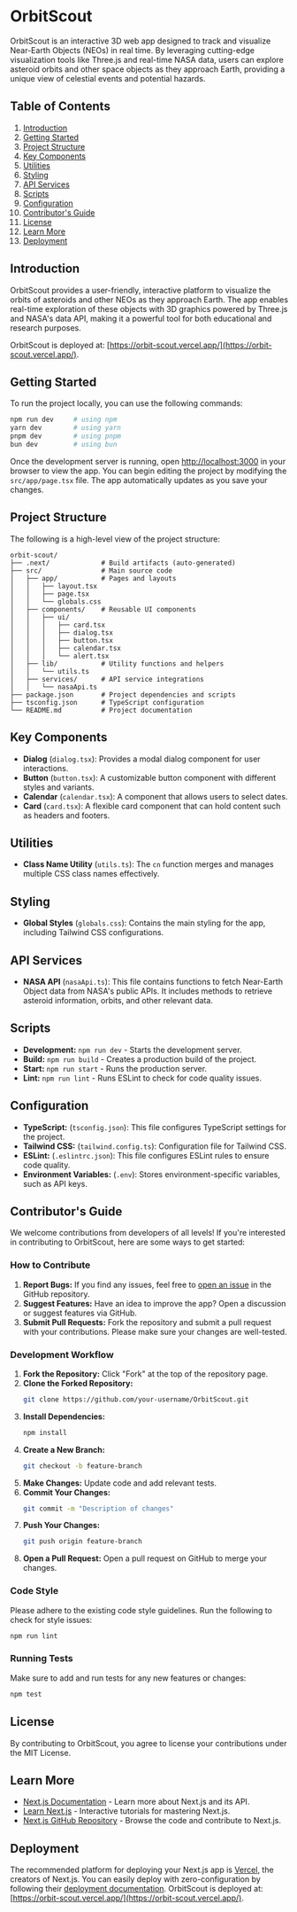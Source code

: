 
# OrbitScout

OrbitScout is an interactive 3D web app designed to track and visualize Near-Earth Objects (NEOs) in real time. By leveraging cutting-edge visualization tools like Three.js and real-time NASA data, users can explore asteroid orbits and other space objects as they approach Earth, providing a unique view of celestial events and potential hazards.

## Table of Contents
1. [Introduction](#introduction)
2. [Getting Started](#getting-started)
3. [Project Structure](#project-structure)
4. [Key Components](#key-components)
5. [Utilities](#utilities)
6. [Styling](#styling)
7. [API Services](#api-services)
8. [Scripts](#scripts)
9. [Configuration](#configuration)
10. [Contributor's Guide](#contributors-guide)
11. [License](#license)
12. [Learn More](#learn-more)
13. [Deployment](#deployment)

## Introduction

OrbitScout provides a user-friendly, interactive platform to visualize the orbits of asteroids and other NEOs as they approach Earth. The app enables real-time exploration of these objects with 3D graphics powered by Three.js and NASA's data API, making it a powerful tool for both educational and research purposes. 

OrbitScout is deployed at: [https://orbit-scout.vercel.app/](https://orbit-scout.vercel.app/).

## Getting Started

To run the project locally, you can use the following commands:

```bash
npm run dev     # using npm
yarn dev        # using yarn
pnpm dev        # using pnpm
bun dev         # using bun
```

Once the development server is running, open [http://localhost:3000](http://localhost:3000) in your browser to view the app. You can begin editing the project by modifying the `src/app/page.tsx` file. The app automatically updates as you save your changes.

## Project Structure

The following is a high-level view of the project structure:

```plaintext
orbit-scout/
├── .next/             # Build artifacts (auto-generated)
├── src/               # Main source code
│   ├── app/           # Pages and layouts
│   │   ├── layout.tsx
│   │   ├── page.tsx
│   │   └── globals.css
│   ├── components/    # Reusable UI components
│   │   ├── ui/
│   │   │   ├── card.tsx
│   │   │   ├── dialog.tsx
│   │   │   ├── button.tsx
│   │   │   ├── calendar.tsx
│   │   │   └── alert.tsx
│   ├── lib/           # Utility functions and helpers
│   │   └── utils.ts
│   ├── services/      # API service integrations
│   │   └── nasaApi.ts
├── package.json       # Project dependencies and scripts
├── tsconfig.json      # TypeScript configuration
└── README.md          # Project documentation
```

## Key Components

- **Dialog** (`dialog.tsx`): Provides a modal dialog component for user interactions.
- **Button** (`button.tsx`): A customizable button component with different styles and variants.
- **Calendar** (`calendar.tsx`): A component that allows users to select dates.
- **Card** (`card.tsx`): A flexible card component that can hold content such as headers and footers.

## Utilities

- **Class Name Utility** (`utils.ts`): The `cn` function merges and manages multiple CSS class names effectively.

## Styling

- **Global Styles** (`globals.css`): Contains the main styling for the app, including Tailwind CSS configurations.

## API Services

- **NASA API** (`nasaApi.ts`): This file contains functions to fetch Near-Earth Object data from NASA's public APIs. It includes methods to retrieve asteroid information, orbits, and other relevant data.

## Scripts

- **Development:** `npm run dev` - Starts the development server.
- **Build:** `npm run build` - Creates a production build of the project.
- **Start:** `npm run start` - Runs the production server.
- **Lint:** `npm run lint` - Runs ESLint to check for code quality issues.

## Configuration

- **TypeScript:** (`tsconfig.json`): This file configures TypeScript settings for the project.
- **Tailwind CSS:** (`tailwind.config.ts`): Configuration file for Tailwind CSS.
- **ESLint:** (`.eslintrc.json`): This file configures ESLint rules to ensure code quality.
- **Environment Variables:** (`.env`): Stores environment-specific variables, such as API keys.

## Contributor's Guide

We welcome contributions from developers of all levels! If you're interested in contributing to OrbitScout, here are some ways to get started:

### How to Contribute

1. **Report Bugs:** If you find any issues, feel free to [open an issue](https://github.com/your-repository/issues) in the GitHub repository.
2. **Suggest Features:** Have an idea to improve the app? Open a discussion or suggest features via GitHub.
3. **Submit Pull Requests:** Fork the repository and submit a pull request with your contributions. Please make sure your changes are well-tested.

### Development Workflow

1. **Fork the Repository:** Click "Fork" at the top of the repository page.
2. **Clone the Forked Repository:**
    ```bash
    git clone https://github.com/your-username/OrbitScout.git
    ```
3. **Install Dependencies:**
    ```bash
    npm install
    ```
4. **Create a New Branch:**
    ```bash
    git checkout -b feature-branch
    ```
5. **Make Changes:** Update code and add relevant tests.
6. **Commit Your Changes:**
    ```bash
    git commit -m "Description of changes"
    ```
7. **Push Your Changes:**
    ```bash
    git push origin feature-branch
    ```
8. **Open a Pull Request:** Open a pull request on GitHub to merge your changes.

### Code Style

Please adhere to the existing code style guidelines. Run the following to check for style issues:
```bash
npm run lint
```

### Running Tests

Make sure to add and run tests for any new features or changes:
```bash
npm test
```

## License

By contributing to OrbitScout, you agree to license your contributions under the MIT License.

## Learn More

- [Next.js Documentation](https://nextjs.org/docs) - Learn more about Next.js and its API.
- [Learn Next.js](https://nextjs.org/learn) - Interactive tutorials for mastering Next.js.
- [Next.js GitHub Repository](https://github.com/vercel/next.js) - Browse the code and contribute to Next.js.

## Deployment

The recommended platform for deploying your Next.js app is [Vercel](https://vercel.com), the creators of Next.js. You can easily deploy with zero-configuration by following their [deployment documentation](https://nextjs.org/docs/deployment). OrbitScout is deployed at: [https://orbit-scout.vercel.app/](https://orbit-scout.vercel.app/).
